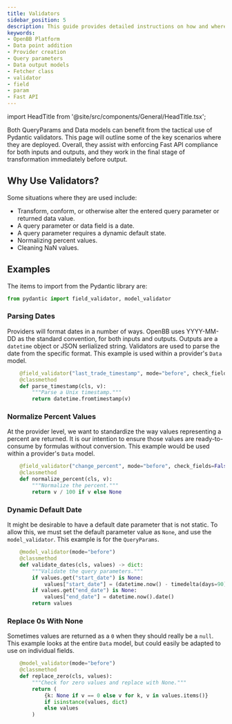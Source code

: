 ```yaml
---
title: Validators
sidebar_position: 5
description: This guide provides detailed instructions on how and where validators should be used.
keywords:
- OpenBB Platform
- Data point addition
- Provider creation
- Query parameters
- Data output models
- Fetcher class
- validator
- field
- param
- Fast API
---
```


import HeadTitle from '@site/src/components/General/HeadTitle.tsx';

<HeadTitle title="Validators - Developer Guidelines - Development | OpenBB Platform Docs" />

Both QueryParams and Data models can benefit from the tactical use of Pydantic validators.
This page will outline some of the key scenarios where they are deployed.
Overall, they assist with enforcing Fast API compliance for both inputs and outputs,
and they work in the final stage of transformation immediately before output.

## Why Use Validators?

Some situations where they are used include:

- Transform, conform, or otherwise alter the entered query parameter or returned data value.
- A query parameter or data field is a date.
- A query parameter requires a dynamic default state.
- Normalizing percent values.
- Cleaning NaN values.

## Examples

The items to import from the Pydantic library are:

```python
from pydantic import field_validator, model_validator
```

### Parsing Dates

Providers will format dates in a number of ways.  OpenBB uses YYYY-MM-DD as the standard convention, for both inputs and outputs.
Outputs are a `datetime` object or JSON serlialized string.  Validators are used to parse the date from the specific format.
This example is used within a provider's `Data` model.

```python
    @field_validator("last_trade_timestamp", mode="before", check_fields=False)
    @classmethod
    def parse_timestamp(cls, v):
        """Parse a Unix timestamp."""
        return datetime.fromtimestamp(v)
```

### Normalize Percent Values

At the provider level, we want to standardize the way values representing a percent are returned.
It is our intention to ensure those values are ready-to-consume by formulas without conversion.
This example would be used within a provider's `Data` model.

```python
    @field_validator("change_percent", mode="before", check_fields=False)
    @classmethod
    def normalize_percent(cls, v):
        """Normalize the percent."""
        return v / 100 if v else None
```

### Dynamic Default Date

It might be desirable to have a default date parameter that is not static.  To allow this, we must set the default parameter value as `None`, and use the `model_validator`. This example is for the `QueryParams`.

```python
    @model_validator(mode="before")
    @classmethod
    def validate_dates(cls, values) -> dict:
        """Validate the query parameters."""
        if values.get("start_date") is None:
            values["start_date"] = (datetime.now() - timedelta(days=90)).date()
        if values.get("end_date") is None:
            values["end_date"] = datetime.now().date()
        return values
```

### Replace 0s With None

Sometimes values are returned as a `0` when they should really be a `null`.
This example looks at the entire `Data` model, but could easily be adapted to use on individual fields.

```python
    @model_validator(mode="before")
    @classmethod
    def replace_zero(cls, values):
        """Check for zero values and replace with None."""
        return (
            {k: None if v == 0 else v for k, v in values.items()}
            if isinstance(values, dict)
            else values
        )
```
